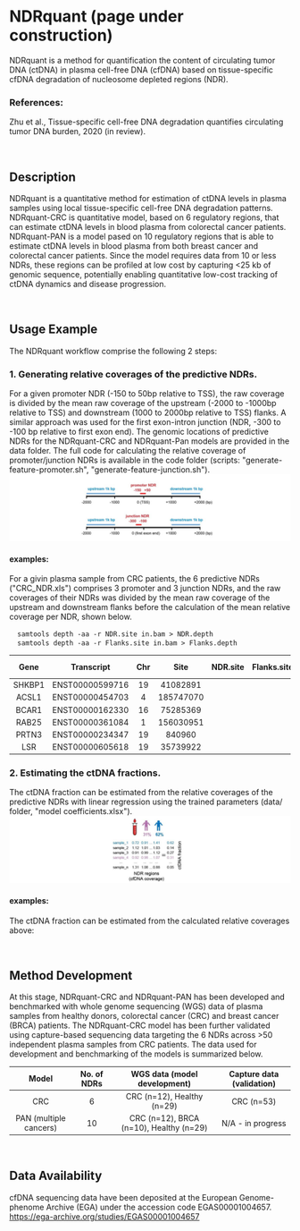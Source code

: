 # NDRquant (page under construction)
NDRquant is a method for quantification the content of circulating tumor DNA (ctDNA) in plasma cell-free DNA (cfDNA) based on tissue-specific cfDNA degradation of nucleosome depleted regions (NDR).
### References:
Zhu et al., Tissue-specific cell-free DNA degradation quantifies circulating tumor DNA burden, 2020 (in review).
<p>&nbsp;</p>

## Description
NDRquant is a quantitative method for estimation of ctDNA levels in plasma samples using local tissue-specific cell-free DNA degradation patterns. NDRquant-CRC is quantitative model, based on 6 regulatory regions, that can estimate ctDNA levels in blood plasma from colorectal cancer patients. NDRquant-PAN is a model pased on  10 regulatory regions that is able to estimate ctDNA levels in blood plasma from both breast cancer and colorectal cancer patients. Since the model requires data from 10 or less NDRs, these regions can be profiled at low cost by capturing <25 kb of genomic sequence, potentially enabling quantitative low-cost tracking of ctDNA dynamics and disease progression.
<p>&nbsp;</p>

## Usage Example
The NDRquant workflow comprise the following 2 steps:

### 1. Generating relative coverages of the predictive NDRs.
For a given promoter NDR (-150 to 50bp relative to TSS), the raw coverage is divided by the mean raw coverage of the upstream (-2000 to -1000bp relative to TSS) and downstream (1000 to 2000bp relative to TSS) flanks. A similar approach was used for the first exon-intron junction (NDR, -300 to -100 bp relative to first exon end). The genomic locations of predictive NDRs for the NDRquant-CRC and NDRquant-Pan models are provided in the data folder. The full code for calculating the relative coverage of promoter/junction NDRs is available in the code folder (scripts: "generate-feature-promoter.sh", "generate-feature-junction.sh").
![Alt text](https://github.com/skandlab/NDRquant/blob/main/Data/relative%20coverage.jpg)

#### examples:
For a givin plasma sample from CRC patients, the 6 predictive NDRs ("CRC_NDR.xls") comprises 3 promoter and 3 junction NDRs, and the raw coverages of their NDRs was divided by the mean raw coverage of the upstream and downstream flanks before the calculation of the mean relative coverage per NDR, shown below.
      
      samtools depth -aa -r NDR.site in.bam > NDR.depth
      samtools depth -aa -r Flanks.site in.bam > Flanks.depth
| Gene  | Transcript  | Chr | Site | NDR.site | Flanks.site | Relative coverage |
|:--------:|:--------:|:-----:|:-----:|:---------:|:-----:|:-----:|
| SHKBP1 |ENST00000599716 | 19 | 41082891 | | | |
| ACSL1 |ENST00000454703 | 4 | 185747070 | | | |
| BCAR1 | ENST00000162330 | 16 | 75285369 | | | |
| RAB25 | ENST00000361084 | 1 | 156030951 | | | |
| PRTN3 | ENST00000234347 | 19 | 840960 | | | |
| LSR  | ENST00000605618 | 19 | 35739922 | | | |

### 2. Estimating the ctDNA fractions. 
The ctDNA fraction can be estimated from the relative coverages of the predictive NDRs with linear regression using the trained parameters (data/ folder, "model coefficients.xlsx").
![Alt text](https://github.com/skandlab/NDRquant/blob/main/Data/model%20prediction.jpg)

#### examples:
The ctDNA fraction can be estimated from the calculated relative coverages above:  

<p>&nbsp;</p>


## Method Development
At this stage, NDRquant-CRC and NDRquant-PAN has been developed and benchmarked with whole genome sequencing (WGS) data of plasma samples from healthy donors, colorectal cancer (CRC) and breast cancer (BRCA) patients. The NDRquant-CRC model has been further validated using capture-based sequencing data targeting the 6 NDRs across >50 independent plasma samples from CRC patients. The data used for development and benchmarking of the models is summarized below.

| Model  | No. of NDRs  | WGS data (model development) | Capture data (validation) |
|:-------------:|:-------------:|:-----:|:-----:|
| CRC      | 6  | CRC (n=12), Healthy (n=29)  | CRC (n=53) |
| PAN (multiple cancers) | 10 | CRC (n=12), BRCA (n=10), Healthy (n=29) | N/A - in progress |
<p>&nbsp;</p>



## Data Availability
cfDNA sequencing data have been deposited at the European Genome-phenome Archive (EGA) under the accession code EGAS00001004657. https://ega-archive.org/studies/EGAS00001004657

